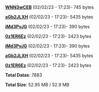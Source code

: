 [**WNN3wCEB**](/data/WNN3wCEB.txt) (02/02/23 - 17:23)- 745 bytes

[**aGb2JLXH**](/data/aGb2JLXH.txt) (02/02/23 - 17:23)- 5435 bytes

[**iMd3PvJG**](/data/iMd3PvJG.txt) (02/02/23 - 17:23)- 390 bytes

[**0z1ER6Ez**](/data/0z1ER6Ez.txt) (02/02/23 - 17:23)- 2423 bytes

[**iMd3PvJG**](/data/iMd3PvJG.txt) (02/02/23 - 17:23)- 390 bytes

[**aGb2JLXH**](/data/aGb2JLXH.txt) (02/02/23 - 17:23)- 5435 bytes

[**0z1ER6Ez**](/data/0z1ER6Ez.txt) (02/02/23 - 17:23)- 2423 bytes

**Total Datas**: 7883

**Total Size**: 52.95 MB / 52.9 MB